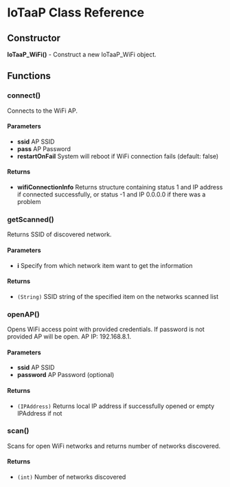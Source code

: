 # IoTaaP Class Reference

## Constructor

**IoTaaP_WiFi()** - Construct a new IoTaaP_WiFi object.

## Functions

### connect()
Connects to the WiFi AP.
#### Parameters
- **ssid**	AP SSID
- **pass**	AP Password
- **restartOnFail** System will reboot if WiFi connection fails (default: false)

#### Returns
- **wifiConnectionInfo** Returns structure containing status 1 and IP address if connected successfully, or status -1 and IP 0.0.0.0 if there was a problem

### getScanned()
Returns SSID of discovered network.
#### Parameters
- **i**	Specify from which network item want to get the information

#### Returns
- `(String)` SSID string of the specified item on the networks scanned list

### openAP()
Opens WiFi access point with provided credentials. If password is not provided AP will be open. AP IP: 192.168.8.1.
#### Parameters
- **ssid**	AP SSID
- **password**	AP Password (optional)

#### Returns
- `(IPAddress)` Returns local IP address if successfully opened or empty IPAddress if not

### scan()
Scans for open WiFi networks and returns number of networks discovered.

#### Returns
- `(int)` Number of networks discovered